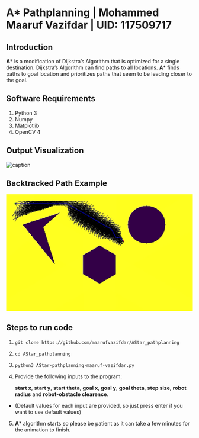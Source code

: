 # A* Pathplanning | Mohammed Maaruf Vazifdar | UID: 117509717

## Introduction

**A*** is a modification of Dijkstra’s Algorithm that is optimized for a single destination. Dijkstra’s Algorithm can find paths to all locations. **A*** finds paths to goal location and prioritizes paths that seem to be leading closer to the goal.

## Software Requirements

1. Python 3
2. Numpy
3. Matplotlib
4. OpenCV 4

## Output Visualization

![caption](videos_images/AStar-pathplanning-maaruf-vazifdar.gif)

## Backtracked Path Example

<img src="videos_images/figure1.png" alt="path" width="800"/>

## Steps to run code

1. `git clone https://github.com/maarufvazifdar/AStar_pathplanning`

2. `cd AStar_pathplanning`
3. `python3 AStar-pathplanning-maaruf-vazifdar.py`

4. Provide the following inputs to the program:

     **start x**, **start y**, **start theta**, **goal x**, **goal y**, **goal theta**, **step size**, **robot radius** and **robot-obstacle clearence**.

* (Default values for each input are provided, so just press enter if you want to use default values)

5. **A*** algorithm starts so please be patient as it can take a few minutes for the animation to finish.
